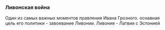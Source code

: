
### Ливонская война

Один из самых важных моментов правления Ивана Грозного. оснавная цель его политики - завоевание Ливонии. 
Ливония - Латвия с Эстонией